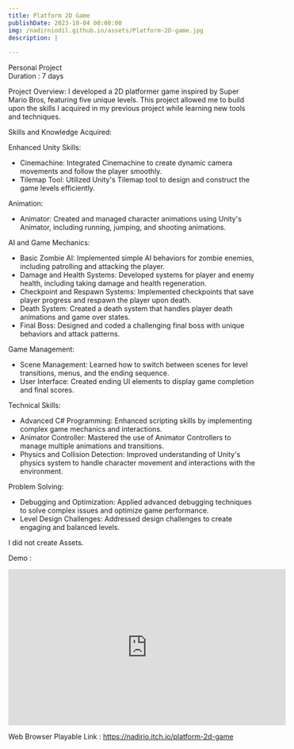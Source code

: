 ```yaml
---
title: Platform 2D Game
publishDate: 2023-10-04 00:00:00
img: /nadirniodil.github.io/assets/Platform-2D-game.jpg
description: |
  
---
```

Personal Project\
Duration : 7 days

Project Overview:
I developed a 2D platformer game inspired by Super Mario Bros, featuring five unique levels. This project allowed me to build upon the skills I acquired in my previous project while learning new tools and techniques.

Skills and Knowledge Acquired:

Enhanced Unity Skills:
- Cinemachine: Integrated Cinemachine to create dynamic camera movements and follow the player smoothly.
- Tilemap Tool: Utilized Unity's Tilemap tool to design and construct the game levels efficiently.

Animation:
- Animator: Created and managed character animations using Unity's Animator, including running, jumping, and shooting animations.

AI and Game Mechanics:
- Basic Zombie AI: Implemented simple AI behaviors for zombie enemies, including patrolling and attacking the player.
- Damage and Health Systems: Developed systems for player and enemy health, including taking damage and health regeneration.
- Checkpoint and Respawn Systems: Implemented checkpoints that save player progress and respawn the player upon death.
- Death System: Created a death system that handles player death animations and game over states.
- Final Boss: Designed and coded a challenging final boss with unique behaviors and attack patterns.

Game Management:
- Scene Management: Learned how to switch between scenes for level transitions, menus, and the ending sequence.
- User Interface: Created ending UI elements to display game completion and final scores.

Technical Skills:
- Advanced C# Programming: Enhanced scripting skills by implementing complex game mechanics and interactions.
- Animator Controller: Mastered the use of Animator Controllers to manage multiple animations and transitions.
- Physics and Collision Detection: Improved understanding of Unity's physics system to handle character movement and interactions with the environment.

Problem Solving:
- Debugging and Optimization: Applied advanced debugging techniques to solve complex issues and optimize game performance.
- Level Design Challenges: Addressed design challenges to create engaging and balanced levels.

I did not create Assets.

Demo :
<iframe width="560" height="315" src="https://www.youtube.com/embed/IX_3WUophpM?si=zmNSkIV9vGoHyANJ" title="YouTube video player" frameborder="0" allow="accelerometer; autoplay; clipboard-write; encrypted-media; gyroscope; picture-in-picture; web-share" referrerpolicy="strict-origin-when-cross-origin" allowfullscreen></iframe>

Web Browser Playable Link : https://nadirio.itch.io/platform-2d-game

